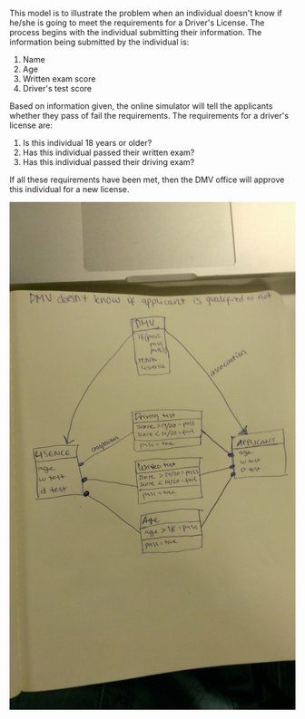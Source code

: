 This model is to illustrate the problem when an individual doesn't know if he/she is going to meet the requirements for a Driver's License. The process begins with the individual submitting their information. The information being submitted by the individual is:

1. Name
2. Age 
3. Written exam score 
4. Driver's test score

Based on information given, the online simulator will tell the applicants whether they pass of fail the requirements. The requirements for a driver's license are:

1. Is this individual 18 years or older?
2. Has this individual passed their written exam?
3. Has this individual passed their driving exam?

If all these requirements have been met, then the DMV office will approve this individual for a new license. 

![Plan](model.jpg "UML")